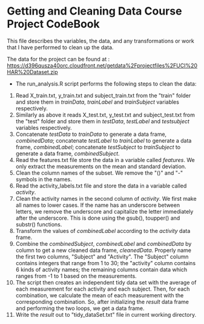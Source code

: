Getting and Cleaning Data Course Project CodeBook
=================================================
This file describes the variables, the data, and any transformations or work that I have performed to clean up the data.  

The data for the project can be found at :  
https://d396qusza40orc.cloudfront.net/getdata%2Fprojectfiles%2FUCI%20HAR%20Dataset.zip  
* The run_analysis.R script performs the following steps to clean the data:   
 1. Read X_train.txt, y_train.txt and subject_train.txt from the "train" folder and store them in *trainData*, *trainLabel* and *trainSubject* variables respectively.       
 2. Similarly as above it reads X_test.txt, y_test.txt and subject_test.txt from the "test" folder and store them in *testData*, *testLabel* and *testsubject* variables respectively.  
 3. Concatenate *testData* to *trainData* to generate a  data frame, *combinedData*; concatenate *testLabel* to *trainLabel* to generate a  data frame, *combinedLabel*; concatenate *testSubject* to *trainSubject* to generate a  data frame, *combinedSubject*.  
 4. Read the features.txt file store the data in a variable called *features*. We only extract the measurements on the mean and standard deviation. 
 5. Clean the column names of the subset. We remove the "()" and "-" symbols in the names.
 6. Read the activity_labels.txt file and store the data in a variable called *activity*.  
 7. Clean the activity names in the second column of *activity*. We first make all names to lower cases. If the name has an underscore between letters, we remove the underscore and capitalize the letter immediately after the underscore. This is done using the gsub(), toupper()  and substr() functions.
 8. Transform the values of *combinedLabel* according to the *activity* data frame.  
 9. Combine the *combinedSubject*, *combinedLabel* and *combinedData* by column to get a new cleaned data frame, *cleanedData*. Properly name the first two columns, "Subject" and "Activity". The "Subject" column contains integers that range from 1 to 30; the "activity" column contains 6 kinds of activity names; the remaining columns contain data which ranges from -1 to 1 based on the measurements.  
 11. The script then creates an independent tidy data set with the average of each measurement for each activity and each subject. Then, for each combination, we calculate the mean of each measurement with the corresponding combination. So, after initializing the *result* data frame and performing the two loops, we get a data frame.
 12. Write the *result* out to "tidy_dataSet.txt" file in current working directory. 